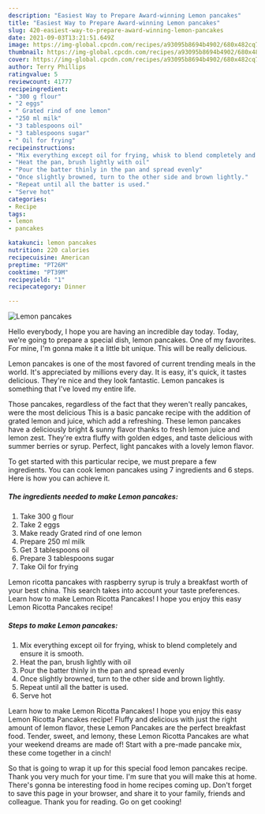 ```yaml
---
description: "Easiest Way to Prepare Award-winning Lemon pancakes"
title: "Easiest Way to Prepare Award-winning Lemon pancakes"
slug: 420-easiest-way-to-prepare-award-winning-lemon-pancakes
date: 2021-09-03T13:21:51.649Z
image: https://img-global.cpcdn.com/recipes/a93095b8694b4902/680x482cq70/lemon-pancakes-recipe-main-photo.jpg
thumbnail: https://img-global.cpcdn.com/recipes/a93095b8694b4902/680x482cq70/lemon-pancakes-recipe-main-photo.jpg
cover: https://img-global.cpcdn.com/recipes/a93095b8694b4902/680x482cq70/lemon-pancakes-recipe-main-photo.jpg
author: Terry Phillips
ratingvalue: 5
reviewcount: 41777
recipeingredient:
- "300 g flour"
- "2 eggs"
- " Grated rind of one lemon"
- "250 ml milk"
- "3 tablespoons oil"
- "3 tablespoons sugar"
- " Oil for frying"
recipeinstructions:
- "Mix everything except oil for frying, whisk to blend completely and ensure it is smooth."
- "Heat the pan, brush lightly with oil"
- "Pour the batter thinly in the pan and spread evenly"
- "Once slightly browned, turn to the other side and brown lightly."
- "Repeat until all the batter is used."
- "Serve hot"
categories:
- Recipe
tags:
- lemon
- pancakes

katakunci: lemon pancakes 
nutrition: 220 calories
recipecuisine: American
preptime: "PT26M"
cooktime: "PT39M"
recipeyield: "1"
recipecategory: Dinner

---
```



![Lemon pancakes](https://img-global.cpcdn.com/recipes/a93095b8694b4902/680x482cq70/lemon-pancakes-recipe-main-photo.jpg)

Hello everybody, I hope you are having an incredible day today. Today, we're going to prepare a special dish, lemon pancakes. One of my favorites. For mine, I'm gonna make it a little bit unique. This will be really delicious.

Lemon pancakes is one of the most favored of current trending meals in the world. It's appreciated by millions every day. It is easy, it's quick, it tastes delicious. They're nice and they look fantastic. Lemon pancakes is something that I've loved my entire life.

Those pancakes, regardless of the fact that they weren&#39;t really pancakes, were the most delicious This is a basic pancake recipe with the addition of grated lemon and juice, which add a refreshing. These lemon pancakes have a deliciously bright &amp; sunny flavor thanks to fresh lemon juice and lemon zest. They&#39;re extra fluffy with golden edges, and taste delicious with summer berries or syrup. Perfect, light pancakes with a lovely lemon flavor.


To get started with this particular recipe, we must prepare a few ingredients. You can cook lemon pancakes using 7 ingredients and 6 steps. Here is how you can achieve it.

<!--inarticleads1-->

##### The ingredients needed to make Lemon pancakes:

1. Take 300 g flour
1. Take 2 eggs
1. Make ready  Grated rind of one lemon
1. Prepare 250 ml milk
1. Get 3 tablespoons oil
1. Prepare 3 tablespoons sugar
1. Take  Oil for frying


Lemon ricotta pancakes with raspberry syrup is truly a breakfast worth of your best china. This search takes into account your taste preferences. Learn how to make Lemon Ricotta Pancakes! I hope you enjoy this easy Lemon Ricotta Pancakes recipe! 

<!--inarticleads2-->

##### Steps to make Lemon pancakes:

1. Mix everything except oil for frying, whisk to blend completely and ensure it is smooth.
1. Heat the pan, brush lightly with oil
1. Pour the batter thinly in the pan and spread evenly
1. Once slightly browned, turn to the other side and brown lightly.
1. Repeat until all the batter is used.
1. Serve hot


Learn how to make Lemon Ricotta Pancakes! I hope you enjoy this easy Lemon Ricotta Pancakes recipe! Fluffy and delicious with just the right amount of lemon flavor, these Lemon Pancakes are the perfect breakfast food. Tender, sweet, and lemony, these Lemon Ricotta Pancakes are what your weekend dreams are made of! Start with a pre-made pancake mix, these come together in a cinch! 

So that is going to wrap it up for this special food lemon pancakes recipe. Thank you very much for your time. I'm sure that you will make this at home. There's gonna be interesting food in home recipes coming up. Don't forget to save this page in your browser, and share it to your family, friends and colleague. Thank you for reading. Go on get cooking!
